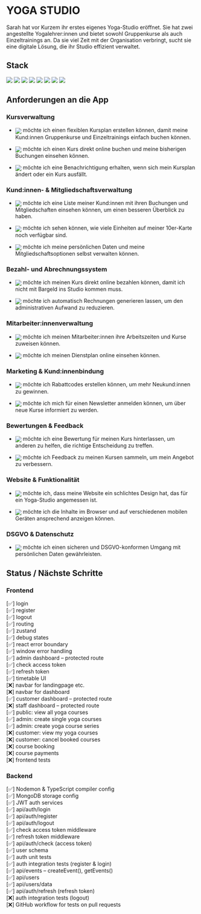 # YOGA STUDIO

Sarah hat vor Kurzem ihr erstes eigenes Yoga-Studio eröffnet. Sie hat zwei angestellte Yogalehrer:innen und bietet sowohl Gruppenkurse als auch Einzeltrainings an. Da sie viel Zeit mit der Organisation verbringt, sucht sie eine digitale Lösung, die ihr Studio effizient verwaltet.

## Stack

<div>
 <img src="https://img.shields.io/badge/React-61DAFB.svg?style=for-the-badge&logo=React&logoColor=black" />
 <img src="https://img.shields.io/badge/Node.js-339933.svg?style=for-the-badge&logo=nodedotjs&logoColor=white" />
 <img src="https://img.shields.io/badge/Express-000000.svg?style=for-the-badge&logo=Express&logoColor=white" />
 <img src="https://img.shields.io/badge/MongoDB-2B664C.svg?style=for-the-badge&logo=MongoDB&logoColor=white" />
 <img src="https://img.shields.io/badge/Mongoose-880000.svg?style=for-the-badge&logo=Mongoose&logoColor=white" />
 <img src="https://img.shields.io/badge/Tailwind%20CSS-06B6D4.svg?style=for-the-badge&logo=Tailwind-CSS&logoColor=white" />
 <img src="https://img.shields.io/badge/DaisyUI-1AD1A5.svg?style=for-the-badge&logo=DaisyUI&logoColor=white" />
 <img src="https://img.shields.io/badge/Docker-2496ED.svg?style=for-the-badge&logo=Docker&logoColor=white" />
</div>

## Anforderungen an die App

<!-- <img align="center" src="https://img.shields.io/badge/Als%20Studiobesitzerin-1E90FF" />
<img align="center" src="https://img.shields.io/badge/Als%20Mitarbeiter:in-008B8B" />
<img align="center" src="https://img.shields.io/badge/Als%20Kund:in-FF69B4" />
<img align="center" src="https://img.shields.io/badge/Als%20Entwicklerin-663399" /> -->

### Kursverwaltung

- <img align="center"  src="https://img.shields.io/badge/Als%20Studiobesitzerin-1E90FF" /> möchte ich einen flexiblen Kursplan erstellen können, damit meine Kund:innen Gruppenkurse und Einzeltrainings einfach buchen können.

- <img align="center" src="https://img.shields.io/badge/Als%20Kund:in-FF69B4" /> möchte ich einen Kurs direkt online buchen und meine bisherigen Buchungen einsehen können.

- <img align="center" src="https://img.shields.io/badge/Als%20Kund:in-FF69B4" /> möchte ich eine Benachrichtigung erhalten, wenn sich mein Kursplan ändert oder ein Kurs ausfällt.

### Kund:innen- & Mitgliedschaftsverwaltung

- <img align="center"  src="https://img.shields.io/badge/Als%20Studiobesitzerin-1E90FF" /> möchte ich eine Liste meiner Kund:innen mit ihren Buchungen und Mitgliedschaften einsehen können, um einen besseren Überblick zu haben.

- <img align="center" src="https://img.shields.io/badge/Als%20Kund:in-FF69B4" /> möchte ich sehen können, wie viele Einheiten auf meiner 10er-Karte noch verfügbar sind.

- <img align="center" src="https://img.shields.io/badge/Als%20Kund:in-FF69B4" /> möchte ich meine persönlichen Daten und meine Mitgliedschaftsoptionen selbst verwalten können.

### Bezahl- und Abrechnungssystem

- <img align="center" src="https://img.shields.io/badge/Als%20Kund:in-FF69B4" /> möchte ich meinen Kurs direkt online bezahlen können, damit ich nicht mit Bargeld ins Studio kommen muss.

- <img align="center" src="https://img.shields.io/badge/Als%20Studiobesitzerin-1E90FF" /> möchte ich automatisch Rechnungen generieren lassen, um den administrativen Aufwand zu reduzieren.

### Mitarbeiter:innenverwaltung

- <img align="center" src="https://img.shields.io/badge/Als%20Studiobesitzerin-1E90FF" /> möchte ich meinen Mitarbeiter:innen ihre Arbeitszeiten und Kurse zuweisen können.

- <img align="center" src="https://img.shields.io/badge/Als%20Mitarbeiter:in-008B8B" /> möchte ich meinen Dienstplan online einsehen können.

### Marketing & Kund:innenbindung

- <img align="center" src="https://img.shields.io/badge/Als%20Studiobesitzerin-1E90FF" /> möchte ich Rabattcodes erstellen können, um mehr Neukund:innen zu gewinnen.

- <img align="center" src="https://img.shields.io/badge/Als%20Kund:in-FF69B4" /> möchte ich mich für einen Newsletter anmelden können, um über neue Kurse informiert zu werden.

### Bewertungen & Feedback

- <img align="center" src="https://img.shields.io/badge/Als%20Kund:in-FF69B4" /> möchte ich eine Bewertung für meinen Kurs hinterlassen, um anderen zu helfen, die richtige Entscheidung zu treffen.

- <img align="center" src="https://img.shields.io/badge/Als%20Studiobesitzerin-1E90FF" /> möchte ich Feedback zu meinen Kursen sammeln, um mein Angebot zu verbessern.

### Website & Funktionalität

- <img align="center" src="https://img.shields.io/badge/Als%20Studiobesitzerin-1E90FF" /> möchte ich, dass meine Website ein schlichtes Design hat, das für ein Yoga-Studio angemessen ist.

- <img align="center" src="https://img.shields.io/badge/Als%20Entwicklerin-663399" /> möchte ich die Inhalte im Browser und auf verschiedenen mobilen Geräten ansprechend anzeigen können.

### DSGVO & Datenschutz

- <img align="center" src="https://img.shields.io/badge/Als%20Entwicklerin-663399" /> möchte ich einen sicheren und DSGVO-konformen Umgang mit persönlichen Daten gewährleisten.

## Status / Nächste Schritte

### Frontend

[✅] login
<br/> [✅] register
<br/> [✅] logout
<br/> [✅] routing
<br/> [✅] zustand
<br/> [✅] debug states
<br/> [✅] react error boundary
<br/> [✅] window error handling
<br/> [✅] admin dashboard – protected route
<br/> [✅] check access token
<br/> [✅] refresh token
<br/> [✅] timetable UI
<br/> [❌] navbar for landingpage etc.
<br/> [❌] navbar for dashboard
<br/> [✅] customer dashboard – protected route
<br/> [❌] staff dashboard – protected route
<br/> [✅] public: view all yoga courses
<br/> [✅] admin: create single yoga courses
<br/> [✅] admin: create yoga course series
<br/> [❌] customer: view my yoga courses
<br/> [❌] customer: cancel booked courses
<br/> [❌] course booking
<br/> [❌] course payments
<br/> [❌] frontend tests

### Backend

[✅] Nodemon & TypeScript compiler config
<br/> [✅] MongoDB storage config
<br/> [✅] JWT auth services
<br/> [✅] api/auth/login
<br/> [✅] api/auth/register
<br/> [✅] api/auth/logout
<br/> [✅] check access token middleware
<br/> [✅] refresh token middleware
<br/> [✅] api/auth/check (access token)
<br/> [✅] user schema
<br/> [✅] auth unit tests
<br/> [✅] auth integration tests (register & login)
<br/> [✅] api/events – createEvent(), getEvents()
<br/> [✅] api/users
<br/> [✅] api/users/data
<br/> [✅] api/auth/refresh (refresh token)
<br/> [❌] auth integration tests (logout)
<br/> [❌] GitHub workflow for tests on pull requests

